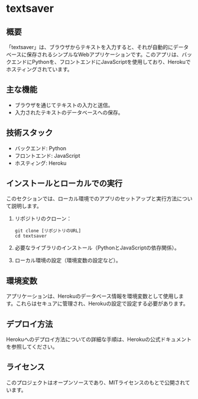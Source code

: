 # textsaver

## 概要
「textsaver」は、ブラウザからテキストを入力すると、それが自動的にデータベースに保存されるシンプルなWebアプリケーションです。このアプリは、バックエンドにPythonを、フロントエンドにJavaScriptを使用しており、Herokuでホスティングされています。

## 主な機能
- ブラウザを通じてテキストの入力と送信。
- 入力されたテキストのデータベースへの保存。

## 技術スタック
- バックエンド: Python
- フロントエンド: JavaScript
- ホスティング: Heroku

## インストールとローカルでの実行
このセクションでは、ローカル環境でのアプリのセットアップと実行方法について説明します。

1. リポジトリのクローン：
    ```
    git clone [リポジトリのURL]
    cd textsaver
    ```

2. 必要なライブラリのインストール（PythonとJavaScriptの依存関係）。

3. ローカル環境の設定（環境変数の設定など）。

## 環境変数
アプリケーションは、Herokuのデータベース情報を環境変数として使用します。これらはセキュアに管理され、Herokuの設定で設定する必要があります。

## デプロイ方法
Herokuへのデプロイ方法についての詳細な手順は、Herokuの公式ドキュメントを参照してください。

## ライセンス
このプロジェクトはオープンソースであり、MITライセンスのもとで公開されています。
